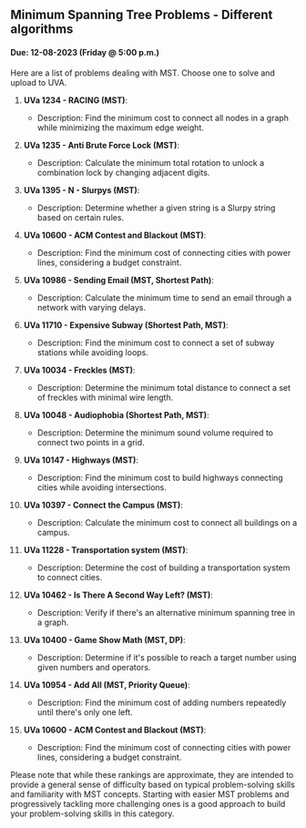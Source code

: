 ## Minimum Spanning Tree Problems - Different algorithms
#### Due: 12-08-2023 (Friday @ 5:00 p.m.)


Here are a list of problems dealing with MST. Choose one to solve and upload to UVA.


1. **UVa 1234 - RACING (MST)**:
   - Description: Find the minimum cost to connect all nodes in a graph while minimizing the maximum edge weight.

2. **UVa 1235 - Anti Brute Force Lock (MST)**:
   - Description: Calculate the minimum total rotation to unlock a combination lock by changing adjacent digits.

3. **UVa 1395 - N - Slurpys (MST)**:
   - Description: Determine whether a given string is a Slurpy string based on certain rules.

4. **UVa 10600 - ACM Contest and Blackout (MST)**:
   - Description: Find the minimum cost of connecting cities with power lines, considering a budget constraint.

5. **UVa 10986 - Sending Email (MST, Shortest Path)**:
   - Description: Calculate the minimum time to send an email through a network with varying delays.

6. **UVa 11710 - Expensive Subway (Shortest Path, MST)**:
   - Description: Find the minimum cost to connect a set of subway stations while avoiding loops.

7. **UVa 10034 - Freckles (MST)**:
   - Description: Determine the minimum total distance to connect a set of freckles with minimal wire length.

8. **UVa 10048 - Audiophobia (Shortest Path, MST)**:
   - Description: Determine the minimum sound volume required to connect two points in a grid.

9. **UVa 10147 - Highways (MST)**:
   - Description: Find the minimum cost to build highways connecting cities while avoiding intersections.

10. **UVa 10397 - Connect the Campus (MST)**:
    - Description: Calculate the minimum cost to connect all buildings on a campus.

11. **UVa 11228 - Transportation system (MST)**:
    - Description: Determine the cost of building a transportation system to connect cities.

12. **UVa 10462 - Is There A Second Way Left? (MST)**:
    - Description: Verify if there's an alternative minimum spanning tree in a graph.

13. **UVa 10400 - Game Show Math (MST, DP)**:
    - Description: Determine if it's possible to reach a target number using given numbers and operators.

14. **UVa 10954 - Add All (MST, Priority Queue)**:
    - Description: Find the minimum cost of adding numbers repeatedly until there's only one left.

15. **UVa 10600 - ACM Contest and Blackout (MST)**:
    - Description: Find the minimum cost of connecting cities with power lines, considering a budget constraint.

Please note that while these rankings are approximate, they are intended to provide a general sense of difficulty based on typical problem-solving skills and familiarity with MST concepts. Starting with easier MST problems and progressively tackling more challenging ones is a good approach to build your problem-solving skills in this category.